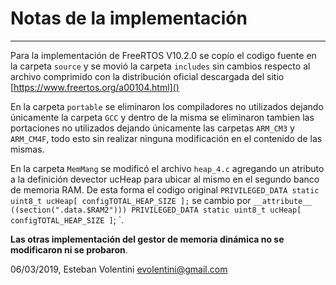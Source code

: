 # Notas de la implementación
----------------------------

Para la implementación de FreeRTOS V10.2.0 se copío el codigo fuente en la carpeta `source` y se movió la carpeta `includes` sin cambios respecto al archivo comprimido con la distribución oficial descargada del sitio [https://www.freertos.org/a00104.html]()

En la carpeta `portable` se eliminaron los compiladores no utilizados dejando únicamente la carpeta `GCC` y dentro de la misma se eliminaron tambien las portaciones no utilizados dejando únicamente las carpetas `ARM_CM3` y `ARM_CM4F`, todo esto sin realizar ninguna modificación en el contenido de las mismas.

En la carpeta `MemMang` se modificó el archivo `heap_4.c` agregando un atributo a la definición devector ucHeap para ubicar al mismo en el segundo banco de memoria RAM. De esta forma el codigo original 
`PRIVILEGED_DATA static uint8_t ucHeap[ configTOTAL_HEAP_SIZE ];` se cambio por `__attribute__ ((section(".data.$RAM2"))) PRIVILEGED_DATA static uint8_t ucHeap[ configTOTAL_HEAP_SIZE ]`;
`. 

**Las otras implementación del gestor de memoria dinámica no se modificaron ni se probaron**.

06/03/2019, Esteban Volentini <evolentini@gmail.com>
